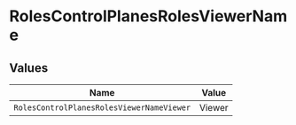 # RolesControlPlanesRolesViewerName


## Values

| Name                                      | Value                                     |
| ----------------------------------------- | ----------------------------------------- |
| `RolesControlPlanesRolesViewerNameViewer` | Viewer                                    |